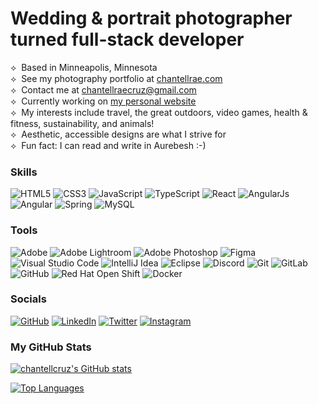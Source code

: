 Wedding & portrait photographer turned full-stack developer<br>
=========================
⟡&nbsp; Based in Minneapolis, Minnesota<br>
⟡&nbsp; See my photography portfolio at [chantellrae.com](http://chantellrae.com)<br>
⟡&nbsp; Contact me at [chantellraecruz@gmail.com](mailto:chantellraecruz@gmail.com)<br>
⟡&nbsp; Currently working on [my personal website](http://chantellcruz.com)<br>
⟡&nbsp; My interests include travel, the great outdoors, video games, health & fitness, sustainability, and animals!<br>
⟡&nbsp; Aesthetic, accessible designs are what I strive for<br>
⟡&nbsp; Fun fact: I can read and write in Aurebesh :-)<br>

### Skills
<img alt="HTML5" src="https://img.shields.io/badge/html5-E34F26?&logo=html5&logoColor=white&style=for-the-badge"> <img alt="CSS3" src="https://img.shields.io/badge/css3-1572B6?&logo=css3&logoColor=white&style=for-the-badge"> <img alt="JavaScript" src="https://img.shields.io/badge/javascript-F7DF1E?&logo=javascript&logoColor=black&style=for-the-badge"> <img alt="TypeScript" src="https://img.shields.io/badge/typescript-007ACC?&logo=typescript&logoColor=white&style=for-the-badge"> <img alt="React" src="https://img.shields.io/badge/ReactJs-61DAFB?logo=react&logoColor=black&style=for-the-badge"> <img alt="AngularJs" src="https://img.shields.io/badge/AngularJS-E23237?logo=angularjs&logoColor=white&style=for-the-badge"> <img alt="Angular" src="https://img.shields.io/badge/Angular-DD0031?logo=angular&logoColor=white&style=for-the-badge"> <img alt="Spring" src="https://img.shields.io/badge/Spring-6DB33F?logo=spring&logoColor=white&style=for-the-badge"> <img alt="MySQL" src="https://img.shields.io/badge/MySQL-4479A1?logo=mysql&logoColor=white&style=for-the-badge">


### Tools
<img alt="Adobe" src="https://img.shields.io/badge/adobe-FF0000.svg?&style=for-the-badge&logo=adobe&logoColor=white"/> <img alt="Adobe Lightroom" src="https://img.shields.io/badge/Adobe%20Lightroom-31A8FF?logo=adobe-lightroom&logoColor=%23071d34&style=for-the-badge"> <img alt="Adobe Photoshop" src="https://img.shields.io/badge/Adobe%20Photoshop-31A8FF?logo=adobe-photoshop&logoColor=%23071d34&style=for-the-badge"> <img alt="Figma" src="https://img.shields.io/badge/Figma%20-F24E1E?&logo=figma&logoColor=white&style=for-the-badge"> <img alt="Visual Studio Code" src="https://img.shields.io/badge/Visual%20Studio%20Code-0078d7?&logo=visual-studio-code&logoColor=white&style=for-the-badge"> <img alt="IntelliJ Idea" src="https://img.shields.io/badge/IntelliJ%20Idea-000000?&logo=intellij-idea&logoColor=white&style=for-the-badge"> <img alt="Eclipse" src="https://img.shields.io/badge/Eclipse-2C2255?&logo=eclipse-ide&logoColor=white&style=for-the-badge"> <img alt="Discord" src="https://img.shields.io/badge/Discord-5865F2?&logo=discord&logoColor=white&style=for-the-badge"> <img alt="Git" src="https://img.shields.io/badge/Git-F05032?&logo=git&logoColor=white&style=for-the-badge"> <img alt="GitLab" src="https://img.shields.io/badge/GitLab-FC6D26?&logo=gitlab&logoColor=white&style=for-the-badge"> <img alt="GitHub" src="https://img.shields.io/badge/GitHub-181717?&logo=github&logoColor=white&style=for-the-badge"> <img alt="Red Hat Open Shift" src="https://img.shields.io/badge/Red%20Hat%20Open%20Shift-EE0000?&logo=red-hat-open-shift&logoColor=white&style=for-the-badge"> <img alt="Docker" src="https://img.shields.io/badge/Docker-2496ED?&logo=docker&logoColor=white&style=for-the-badge">


### Socials
<a href="https://www.github.com/chantellcruz" target="_blank"><img alt="GitHub" src="https://img.shields.io/badge/GitHub-181717?&logo=github&logoColor=white&style=for-the-badge"></a>
<a href="https://www.linkedin.com/in/chantellcruz" target="_blank"><img alt="LinkedIn" src="https://img.shields.io/badge/LinkedIn-0A66C2?&logo=linkedin&logoColor=white&style=for-the-badge"></a>
<a href="https://www.twitter.com/chantellraecruz" target="_blank"><img alt="Twitter" src="https://img.shields.io/badge/Twitter-1DA1F2?&logo=twitter&logoColor=white&style=for-the-badge"></a>
<a href="http://www.instagram.com/chantellrae" target="_blank"><img alt="Instagram" src="https://img.shields.io/badge/Instagram-E4405F?&logo=instagram&logoColor=white&style=for-the-badge"></a>


### My GitHub Stats

<a href="http://www.github.com/chantellcruz"><img src="https://github-readme-stats.vercel.app/api?username=chantellcruz&show_icons=true&hide=prs,&count_private=true&title_color=10b981&text_color=ffffff&icon_color=10b981&bg_color=1c1917&hide_border=true&show_icons=true" alt="chantellcruz's GitHub stats" /></a>

<a href="https://github.com/chantellcruz" align="left"><img src="https://github-readme-stats.vercel.app/api/top-langs/?username=chantellcruz&langs_count=10&title_color=10b981&text_color=ffffff&icon_color=10b981&bg_color=1c1917&hide_border=true&locale=en&custom_title=Top%20%Languages" alt="Top Languages" /></a>


<!---
chantellrae/chantellrae is a ✨ special ✨ repository because its `README.md` (this file) appears on your GitHub profile.
You can click the Preview link to take a look at your changes.
--->
